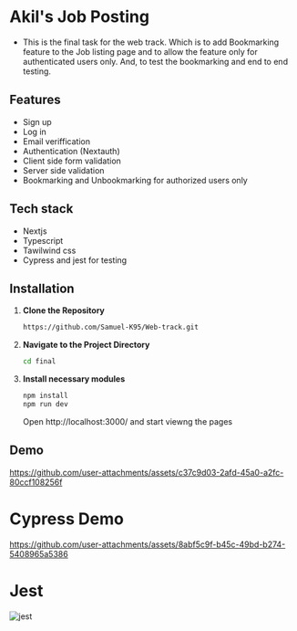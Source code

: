 # Akil's Job Posting

- This is the final task for the web track. Which is to add Bookmarking feature to the Job listing page and to allow the feature only for authenticated users only. And, to test the bookmarking and end to end testing.

## Features

- Sign up
- Log in
- Email veriffication
- Authentication (Nextauth)
- Client side form validation
- Server side validation
- Bookmarking and Unbookmarking for authorized users only

## Tech stack

- Nextjs
- Typescript
- Tawilwind css
- Cypress and jest for testing

## Installation

1. **Clone the Repository**

   ```bash
   https://github.com/Samuel-K95/Web-track.git
   ```

2. **Navigate to the Project Directory**

   ```bash
   cd final
   ```

3. **Install necessary modules**




   ```bash
   npm install
   npm run dev
   ```

   Open http://localhost:3000/ and start viewng the pages


## Demo

https://github.com/user-attachments/assets/c37c9d03-2afd-45a0-a2fc-80ccf108256f
# Cypress Demo

https://github.com/user-attachments/assets/8abf5c9f-b45c-49bd-b274-5408965a5386
# Jest
![jest](https://github.com/user-attachments/assets/6818ef5c-cc11-479a-82d2-c6c058dd877d)
